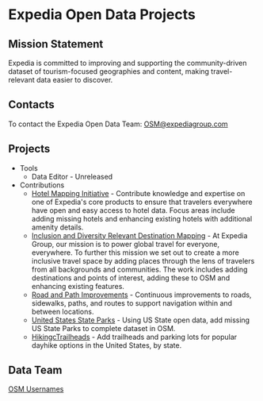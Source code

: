# Expedia Open Data Projects

## Mission Statement
Expedia is committed to improving and supporting the community-driven dataset of tourism-focused geographies and content, making travel-relevant data easier to discover. 

## Contacts

To contact the Expedia Open Data Team: OSM@expediagroup.com

## Projects
- Tools
  - Data Editor - Unreleased
- Contributions
  - [Hotel Mapping Initiative](https://github.com/osmlab/expedia/issues/1) - Contribute knowledge and expertise on one of Expedia's core products to ensure that travelers everywhere have open and easy access to hotel data. Focus areas include adding missing hotels and enhancing existing hotels with additional amenity details.
  - [Inclusion and Diversity Relevant Destination Mapping](https://github.com/osmlab/expedia/issues/2) - At Expedia Group, our mission is to power global travel for everyone, everywhere. To further this mission we set out to create a more inclusive travel space by adding places through the lens of travelers from all backgrounds and communities. The work includes adding destinations and points of interest, adding these to OSM and enhancing existing features.
  - [Road and Path Improvements](https://github.com/osmlab/expedia/issues/3) - Continuous improvements to roads, sidewalks, paths, and routes to support navigation within and between locations.
  - [United States State Parks](https://github.com/osmlab/expedia/issues/4) - Using US State open data, add missing US State Parks to complete dataset in OSM.
  - [HikingcTrailheads](https://github.com/osmlab/expedia/issues/5) - Add trailheads and parking lots for popular dayhike options in the United States, by state.

## Data Team
[OSM Usernames](https://github.com/osmlab/expedia/wiki/Data-Team)
